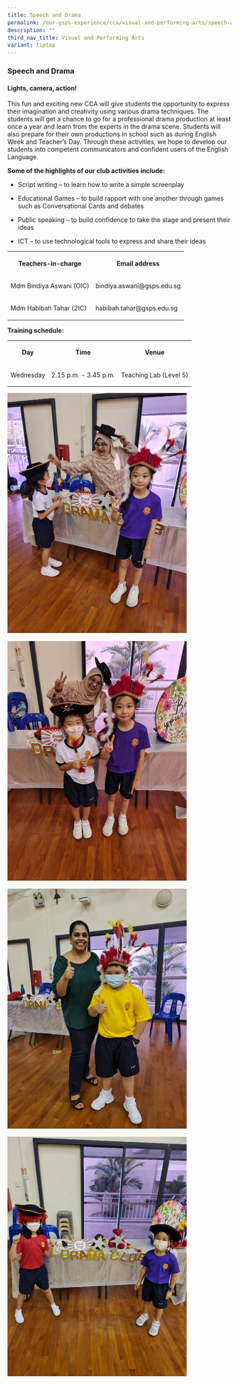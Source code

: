 ```yaml
---
title: Speech and Drama
permalink: /our-gsps-experience/cca/visual-and-performing-arts/speech-and-drama/
description: ""
third_nav_title: Visual and Performing Arts
variant: tiptap
---
```

<h3><strong>Speech and Drama</strong></h3>
<h4><strong>Lights, camera, action!</strong></h4>
<p>This fun and exciting new CCA will give students the opportunity to express
their imagination and creativity using various drama techniques. The students
will get a chance to go for a professional drama production at least once
a year and learn from the experts in the drama scene. Students will also
prepare for their own productions in school such as during English Week
and Teacher’s Day. Through these activities, we hope to develop our students
into competent communicators and confident users of the English Language.</p>
<p><strong>Some of the highlights of our club activities include:</strong>
</p>
<ul data-tight="true" class="tight">
<li>
<p>Script writing – to learn how to write a simple screenplay</p>
</li>
<li>
<p>Educational Games – to build rapport with one another through games such
as Conversational Cards and debates</p>
</li>
<li>
<p>Public speaking – to build confidence to take the stage and present their
ideas</p>
</li>
<li>
<p>ICT – to use technological tools to express and share their ideas</p>
</li>
</ul>
<table>
<tbody>
<tr>
<th rowspan="1" colspan="1">
<p>Teachers-in-charge</p>
</th>
<th rowspan="1" colspan="1">
<p>Email address</p>
</th>
</tr>
<tr>
<td rowspan="1" colspan="1">
<p>Mdm Bindiya Aswani (OIC)</p>
</td>
<td rowspan="1" colspan="1">
<p>bindiya.aswani@gsps.edu.sg</p>
</td>
</tr>
<tr>
<td rowspan="1" colspan="1">
<p>Mdm Habibah Tahar (2IC)</p>
</td>
<td rowspan="1" colspan="1">
<p>habibah.tahar@gsps.edu.sg</p>
</td>
</tr>
</tbody>
</table>
<p><strong>Training schedule:</strong>
</p>
<table>
<tbody>
<tr>
<th rowspan="1" colspan="1">
<p>Day</p>
</th>
<th rowspan="1" colspan="1">
<p>Time</p>
</th>
<th rowspan="1" colspan="1">
<p>Venue</p>
</th>
</tr>
<tr>
<td rowspan="1" colspan="1">
<p>Wednesday</p>
</td>
<td rowspan="1" colspan="1">
<p>2.15 p.m. - 3.45 p.m.</p>
</td>
<td rowspan="1" colspan="1">
<p>Teaching Lab (Level 5)</p>
</td>
</tr>
</tbody>
</table>
<div class="isomer-image-wrapper">
<img style="width:80%;margin-bottom:15px" height="auto" width="100%" src="/images/snd1.jpg">
</div>
<div class="isomer-image-wrapper">
<img style="width:80%;margin-bottom:15px" height="auto" width="100%" src="/images/snd2.jpg">
</div>
<div class="isomer-image-wrapper">
<img style="width:80%;margin-bottom:15px" height="auto" width="100%" src="/images/snd3.jpg">
</div>
<div class="isomer-image-wrapper">
<img style="width:80%" height="auto" width="100%" src="/images/snd4.jpg">
</div>
<p></p>